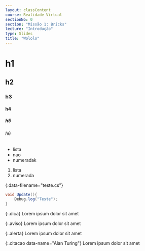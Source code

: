 ```yaml
---
layout: classContent
course: Realidade Virtual
sectionNo: 0
section: "Missão 1: Bricks"
lecture: "Introdução"
type: Slides
title: "Wololo"
---
```



# h1

## h2

### h3

#### h4

##### h5

###### h6

- lista
- nao
- numeradak

1. lista
1. numerada

{:data-filename="teste.cs"}
```csharp
void Update(){
    Debug.log("Teste");
}
```

{:.dica}
Lorem ipsum dolor sit amet

{:.aviso}
Lorem ipsum dolor sit amet

{:.alerta}
Lorem ipsum dolor sit amet

{:.citacao data-name="Alan Turing"}
Lorem ipsum dolor sit amet
